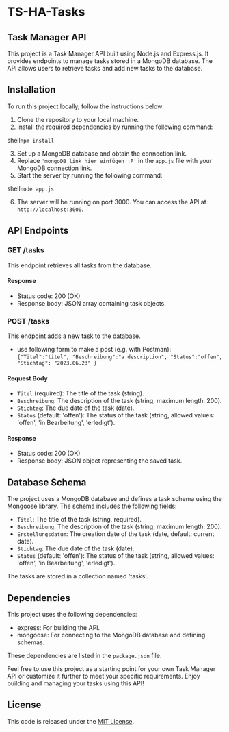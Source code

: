 # TS-HA-Tasks

## Task Manager API

This project is a Task Manager API built using Node.js and Express.js. It provides endpoints to manage tasks stored in a MongoDB database. The API allows users to retrieve tasks and add new tasks to the database.

## Installation

To run this project locally, follow the instructions below:

1. Clone the repository to your local machine.
2. Install the required dependencies by running the following command:

shell```npm install```


3. Set up a MongoDB database and obtain the connection link.
4. Replace `'mongoDB link hier einfügen :P'` in the `app.js` file with your MongoDB connection link.
5. Start the server by running the following command:

shell```node app.js```


6. The server will be running on port 3000. You can access the API at `http://localhost:3000`.

## API Endpoints

### GET /tasks

This endpoint retrieves all tasks from the database.

#### Response

- Status code: 200 (OK)
- Response body: JSON array containing task objects.

### POST /tasks

This endpoint adds a new task to the database.

- use following form to make a post (e.g. with Postman):
  ``
  {"Titel":"titel",
  "Beschreibung":"a description",
  "Status":"offen",
  "Stichtag": "2023.06.23"
  }
  ``

#### Request Body

- `Titel` (required): The title of the task (string).
- `Beschreibung`: The description of the task (string, maximum length: 200).
- `Stichtag`: The due date of the task (date).
- `Status` (default: 'offen'): The status of the task (string, allowed values: 'offen', 'in Bearbeitung', 'erledigt').

#### Response

- Status code: 200 (OK)
- Response body: JSON object representing the saved task.

## Database Schema

The project uses a MongoDB database and defines a task schema using the Mongoose library. The schema includes the following fields:

- `Titel`: The title of the task (string, required).
- `Beschreibung`: The description of the task (string, maximum length: 200).
- `Erstellungsdatum`: The creation date of the task (date, default: current date).
- `Stichtag`: The due date of the task (date).
- `Status` (default: 'offen'): The status of the task (string, allowed values: 'offen', 'in Bearbeitung', 'erledigt').

The tasks are stored in a collection named 'tasks'.

## Dependencies

This project uses the following dependencies:

- express: For building the API.
- mongoose: For connecting to the MongoDB database and defining schemas.

These dependencies are listed in the `package.json` file.

Feel free to use this project as a starting point for your own Task Manager API or customize it further to meet your specific requirements. Enjoy building and managing your tasks using this API!

## License

This code is released under the [MIT License](LICENSE).
